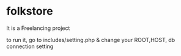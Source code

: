 # folkstore
It is a Freelancing project

to run it, go to includes/setting.php & change your ROOT,HOST, db connection setting
